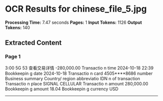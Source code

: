 # OCR Results for chinese_file_5.jpg

**Processing Time:** 7.47 seconds
**Pages:** 1
**Input Tokens:** 1126
**Output Tokens:** 140

## Extracted Content

### Page 1

3:00 5G 53 查看交易详情 -280,000.00 Transactio n time 2024-10-18 22:39 Bookkeepin g date 2024-10-18 Transactio n card 4505****8686 number Business summary Country/ region abbreviatio IDN n of transaction Transactio n place SIGNAL CELLULAR Transactio n amount 280,000.00 Bookkeepin g amount 18.04 Bookkeepin g currency USD

---

